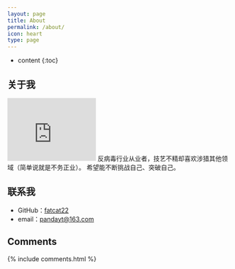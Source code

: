 ```yaml
---
layout: page
title: About
permalink: /about/
icon: heart
type: page
---
```


* content
{:toc}

## 关于我

<iframe src="https://githubbadge.appspot.com/fatcat22?s=1" style="border: 0;height: 142px;width: 200px;overflow: hidden;" frameBorder="0"></iframe>
反病毒行业从业者，技艺不精却喜欢涉猎其他领域（简单说就是不务正业）。  
希望能不断挑战自己、突破自己。

## 联系我

* GitHub：[fatcat22](https://github.com/fatcat22)
* email：pandayt@163.com


## Comments

{% include comments.html %}
